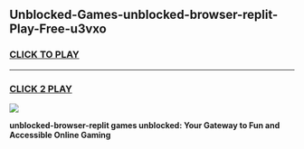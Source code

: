 
## Unblocked-Games-unblocked-browser-replit-Play-Free-u3vxo
<h3>
<a href="https://premium76.site?title=unblocked-browser-replit&ref=20M">CLICK TO PLAY</a></h3>
<hr>

<h3>
<a href="https://premium76.site?title=unblocked-browser-replit&ref=20M">CLICK 2 PLAY</a>
  
</h3>

<a href="https://premium76.site?title=unblocked-browser-replit&ref=19M"><img src="https://clearcache.store/games.png"></a>


**unblocked-browser-replit games unblocked: Your Gateway to Fun and Accessible Online Gaming**
